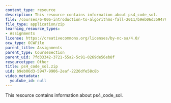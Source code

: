 ```yaml
---
content_type: resource
description: This resource contains information about ps4_code_sol.
file: /courses/6-006-introduction-to-algorithms-fall-2011/b9eb06d3594799062eaf2226dfe58c8b_ps4_code_sol.zip
file_type: application/zip
learning_resource_types:
- Assignments
license: https://creativecommons.org/licenses/by-nc-sa/4.0/
ocw_type: OCWFile
parent_title: Assignments
parent_type: CourseSection
parent_uid: 7fd33342-3721-55a2-5c91-0269de56eb8f
resourcetype: Other
title: ps4_code_sol.zip
uid: b9eb06d3-5947-9906-2eaf-2226dfe58c8b
video_metadata:
  youtube_id: null
---
```

This resource contains information about ps4_code_sol.